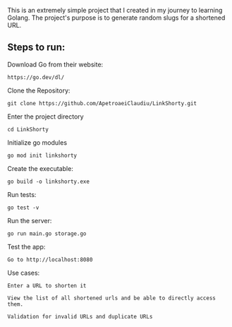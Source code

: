 This is an extremely simple project that I created in my journey to learning Golang.
The project's purpose is to generate random slugs for a shortened URL.

## Steps to run:

Download Go from their website:
```
https://go.dev/dl/
```

Clone the Repository:
```
git clone https://github.com/ApetroaeiClaudiu/LinkShorty.git
```

Enter the project directory
```
cd LinkShorty
```

Initialize go modules
```
go mod init linkshorty
```

Create the executable:
```
go build -o linkshorty.exe
```

Run tests:
```
go test -v
```

Run the server:
```
go run main.go storage.go
```


Test the app:
```
Go to http://localhost:8080
```

Use cases:
```
Enter a URL to shorten it
```
```
View the list of all shortened urls and be able to directly access them.
```
```
Validation for invalid URLs and duplicate URLs
```
